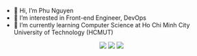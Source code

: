 - 👋 Hi, I’m Phu Nguyen
- 👀 I’m interested in Front-end Engineer, DevOps
- 🌱 I’m currently learning Computer Science at Ho Chi Minh City University of Technology (HCMUT)
<div align=center>
  <img src="https://github-readme-stats.vercel.app/api/top-langs?username=ngyngcphu&layout=pie&theme=radical" />
  <img src="https://github-readme-stats.vercel.app/api?username=ngyngcphu&show_icons=true&count_private=true&show=reviews,discussions_started,discussions_answered,prs_merged,prs_merged_percentage&theme=radical" />
  <img src="https://github-readme-stats.vercel.app/api/wakatime?username=ngyngcphu&layout=compact&theme=radical" />
 </div>


